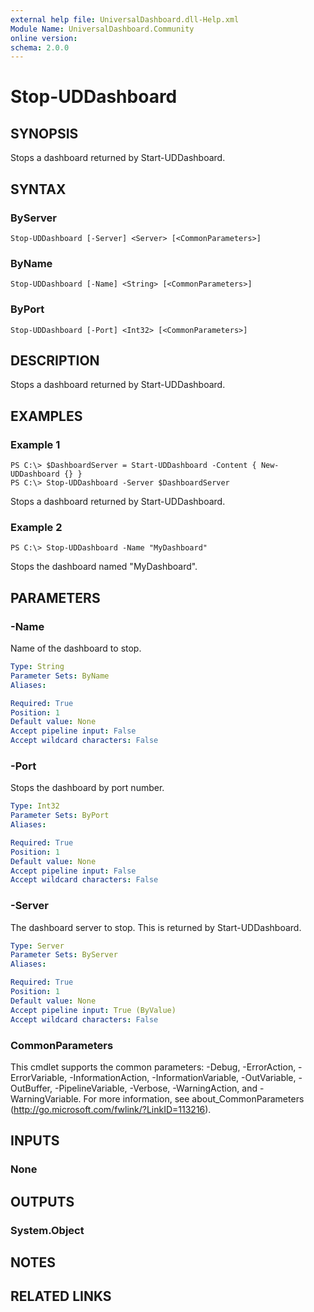 ```yaml
---
external help file: UniversalDashboard.dll-Help.xml
Module Name: UniversalDashboard.Community
online version: 
schema: 2.0.0
---
```


# Stop-UDDashboard

## SYNOPSIS
Stops a dashboard returned by Start-UDDashboard.

## SYNTAX

### ByServer
```
Stop-UDDashboard [-Server] <Server> [<CommonParameters>]
```

### ByName
```
Stop-UDDashboard [-Name] <String> [<CommonParameters>]
```

### ByPort
```
Stop-UDDashboard [-Port] <Int32> [<CommonParameters>]
```

## DESCRIPTION
Stops a dashboard returned by Start-UDDashboard.

## EXAMPLES

### Example 1
```
PS C:\> $DashboardServer = Start-UDDashboard -Content { New-UDDashboard {} }
PS C:\> Stop-UDDashboard -Server $DashboardServer
```

Stops a dashboard returned by Start-UDDashboard.

### Example 2
```
PS C:\> Stop-UDDashboard -Name "MyDashboard"
```

Stops the dashboard named "MyDashboard".

## PARAMETERS

### -Name
Name of the dashboard to stop.

```yaml
Type: String
Parameter Sets: ByName
Aliases: 

Required: True
Position: 1
Default value: None
Accept pipeline input: False
Accept wildcard characters: False
```

### -Port
Stops the dashboard by port number.

```yaml
Type: Int32
Parameter Sets: ByPort
Aliases: 

Required: True
Position: 1
Default value: None
Accept pipeline input: False
Accept wildcard characters: False
```

### -Server
The dashboard server to stop. This is returned by Start-UDDashboard.

```yaml
Type: Server
Parameter Sets: ByServer
Aliases: 

Required: True
Position: 1
Default value: None
Accept pipeline input: True (ByValue)
Accept wildcard characters: False
```

### CommonParameters
This cmdlet supports the common parameters: -Debug, -ErrorAction, -ErrorVariable, -InformationAction, -InformationVariable, -OutVariable, -OutBuffer, -PipelineVariable, -Verbose, -WarningAction, and -WarningVariable. For more information, see about_CommonParameters (http://go.microsoft.com/fwlink/?LinkID=113216).

## INPUTS

### None

## OUTPUTS

### System.Object

## NOTES

## RELATED LINKS


